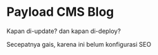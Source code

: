 # Payload CMS Blog
Kapan di-update? dan kapan di-deploy?

Secepatnya gais, karena ini belum konfigurasi SEO
